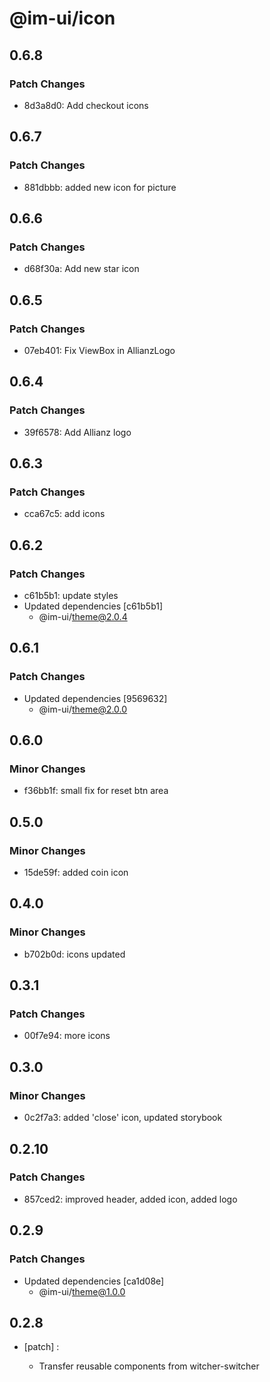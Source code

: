 # @im-ui/icon

## 0.6.8

### Patch Changes

- 8d3a8d0: Add checkout icons

## 0.6.7

### Patch Changes

- 881dbbb: added new icon for picture

## 0.6.6

### Patch Changes

- d68f30a: Add new star icon

## 0.6.5

### Patch Changes

- 07eb401: Fix ViewBox in AllianzLogo

## 0.6.4

### Patch Changes

- 39f6578: Add Allianz logo

## 0.6.3

### Patch Changes

- cca67c5: add icons

## 0.6.2

### Patch Changes

- c61b5b1: update styles
- Updated dependencies [c61b5b1]
  - @im-ui/theme@2.0.4

## 0.6.1

### Patch Changes

- Updated dependencies [9569632]
  - @im-ui/theme@2.0.0

## 0.6.0

### Minor Changes

- f36bb1f: small fix for reset btn area

## 0.5.0

### Minor Changes

- 15de59f: added coin icon

## 0.4.0

### Minor Changes

- b702b0d: icons updated

## 0.3.1

### Patch Changes

- 00f7e94: more icons

## 0.3.0

### Minor Changes

- 0c2f7a3: added 'close' icon, updated storybook

## 0.2.10

### Patch Changes

- 857ced2: improved header, added icon, added logo

## 0.2.9

### Patch Changes

- Updated dependencies [ca1d08e]
  - @im-ui/theme@1.0.0

## 0.2.8

- [patch] :

  - Transfer reusable components from witcher-switcher
